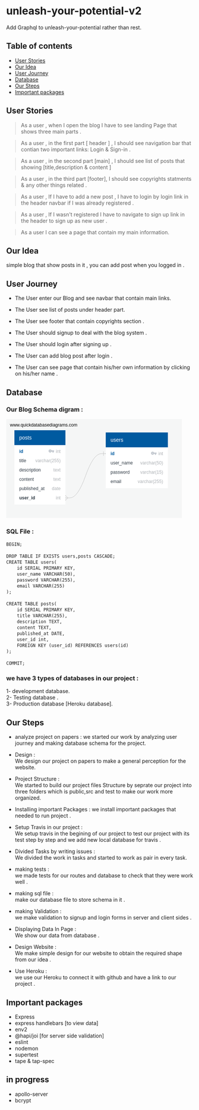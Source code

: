 # unleash-your-potential-v2
Add Graphql to unleash-your-potential rather than rest.

## Table of contents
* [User Stories](#user-stories)
* [Our Idea](#our-idea)
* [User Journey](#user-journey)
* [Database](#database)
* [Our Steps](#our-steps)
* [Important packages](#important-packages)

## User Stories  
>As a user , when I open the blog I have to see landing Page that shows three main parts .

>As a user , in the first part [ header ] , I should see navigation bar that contian two important links: Login & Sign-in .   

>As a user , in the second part [main] , I should see list of posts that showing [title,description & content ]

>As a user , in the third part [footer], I should see copyrights statments & any other things related .

>As a user , If I have to add a new post , I have to login by login link in the header navbar if I was already registered .

>As a user , If I wasn't registered I have to navigate to sign up link in the header to sign up as new user .

>As a user I can see  a page that contain my main information.

## Our Idea
simple blog that show posts in it , you can add post when you logged in .
	
## User Journey  

* The User enter our Blog and see navbar that contain main links.   

* The User see list of posts under header part.

* The User see footer that contain copyrights section . 

* The User should signup to deal with the blog system . 

* The User should login after signing up . 

* The User can add blog post after login . 

* The User can see page that contain his/her own information by clicking on his/her name . 

## Database 

### Our Blog Schema digram : 
![](public/assets/QuickDBD-export.png)

### SQL File :   

```
BEGIN;

DROP TABLE IF EXISTS users,posts CASCADE;
CREATE TABLE users(
    id SERIAL PRIMARY KEY,
    user_name VARCHAR(50),
    password VARCHAR(255),
    email VARCHAR(255)
);

CREATE TABLE posts(
    id SERIAL PRIMARY KEY,
    title VARCHAR(255),
    description TEXT,
    content TEXT,
    published_at DATE,
    user_id int,
    FOREIGN KEY (user_id) REFERENCES users(id)
);

COMMIT;
```   

### we have 3 types of databases in our project :
1- development database.     
2- Testing database .   
3- Production database [Heroku database].   


## Our Steps
* analyze project on papers : 
 we started our work by analyzing user journey and making database schema for the project.

* Design :    
 We design our project on papers to make a general perception for the website.

* Project Structure :   
We started to build our project files Structure by seprate our project into three folders which is public,src and test to make our work more organized.

* Installing important Packages : 
we install important packages that needed to run project .    

* Setup Travis in our project :   
We setup travis in the begining of our project 
to test our project with its test step by step and we add new local database for travis   .  

* Divided Tasks by writing issues :  
We divided the work in tasks and started to work as pair in every task.

* making tests :    
we made tests for our routes and database to check that they were work well .

* making sql file :   
make our database file to store schema in it .

* making Validation :    
we make validation to signup and login forms in server and client sides .

* Displaying Data In Page :   
We show our data  from database .

* Design Website :   
We make simple design for our website to obtain the required shape from our idea .

* Use Heroku :   
we use our Heroku to connect it with github and have a link to our project . 

## Important packages
* Express 
* express handlebars [to view data]
* env2
* @hapi/joi [for server side validation]
* eslint 
* nodemon 
* supertest
* tape & tap-spec

## in progress
* apollo-server
* bcrypt